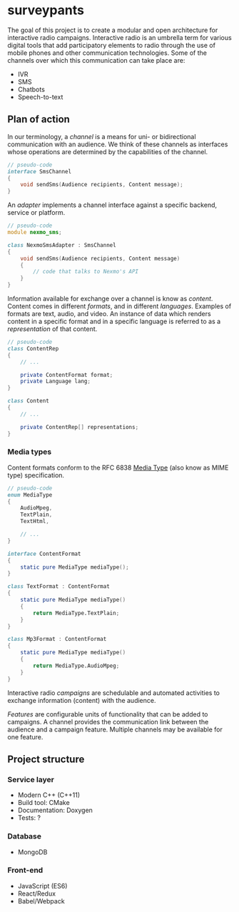 # surveypants

The goal of this project is to create a modular and open architecture for interactive radio campaigns. Interactive radio is an umbrella term for various digital tools that add participatory elements to radio through the use of mobile phones and other communication technologies. Some of the channels over which this communication can take place are:
* IVR
* SMS
* Chatbots
* Speech-to-text

## Plan of action

In our terminology, a *channel* is a means for uni- or bidirectional communication with an audience. We think of these channels as interfaces whose operations are determined by the capabilities of the channel.
```d
// pseudo-code
interface SmsChannel
{
    void sendSms(Audience recipients, Content message);
}
```
An *adapter* implements a channel interface against a specific backend, service or platform.
```d
// pseudo-code
module nexmo_sms;

class NexmoSmsAdapter : SmsChannel
{
    void sendSms(Audience recipients, Content message)
    {
        // code that talks to Nexmo's API
    }
}
```
Information available for exchange over a channel is know as *content*. Content comes in different *formats*, and in different *languages*. Examples of formats are text, audio, and video. An instance of data which renders content in a specific format and in a specific language is referred to as a *representation* of that content.
```d
// pseudo-code
class ContentRep
{
    // ...

    private ContentFormat format;
    private Language lang;
}

class Content
{
    // ...

    private ContentRep[] representations;
}
```
### Media types
Content formats conform to the RFC 6838 [Media Type](https://www.iana.org/assignments/media-types/media-types.xhtml) (also know as MIME type) specification.
```d
// pseudo-code
enum MediaType
{
    AudioMpeg,
    TextPlain,
    TextHtml,

    // ...
}

interface ContentFormat
{
    static pure MediaType mediaType();
}

class TextFormat : ContentFormat
{
    static pure MediaType mediaType() 
    { 
        return MediaType.TextPlain; 
    }
}

class Mp3Format : ContentFormat
{
    static pure MediaType mediaType() 
    { 
        return MediaType.AudioMpeg; 
    }
}
```
Interactive radio *campaigns* are schedulable and automated activities to exchange information (content) with the audience.

*Features* are configurable units of functionality that can be added to campaigns. A channel provides the communication link between the audience and a campaign feature. Multiple channels may be available for one feature.

## Project structure

### Service layer
* Modern C++ (C++11)
* Build tool: CMake
* Documentation: Doxygen
* Tests: ?

### Database
* MongoDB

### Front-end
* JavaScript (ES6) 
* React/Redux
* Babel/Webpack
